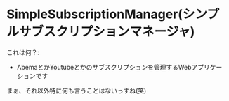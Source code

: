 # SimpleSubscriptionManager(シンプルサブスクリプションマネージャ)

これは何？:

  * AbemaとかYoutubeとかのサブスクリプションを管理するWebアプリケーションです

まぁ、それ以外特に何も言うことはないっすね(笑)


